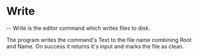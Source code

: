 # Write
--
Write is the editor command which writes files to disk.

The program writes the command's Text to the file name combining Root and Name.
On success it returns it's input and marks the file as clean.
